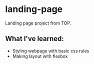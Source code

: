 # landing-page

Landing page project from TOP.

## What I've learned:
- Styling webpage with basic css rules
- Making layout with flexbox
